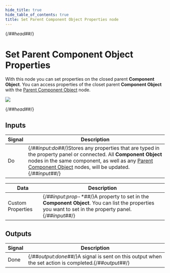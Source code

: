 ```yaml
---
hide_title: true
hide_table_of_contents: true
title: Set Parent Component Object Properties node
---
```


{/*##head##*/}

# Set Parent Component Object Properties

With this node you can set properties on the closed parent **Component Object**. You can access properties of the closet parent **Component Object** with the [Parent Component Object](/nodes/component-utilities/parent-component-object) node.

<div className="ndl-image-with-background l">

![](/nodes/component-utilities/set-parent-component-object-properties/set-parent-component-object-properties.png)

</div>

{/*##head##*/}

## Inputs

| Signal                                 | Description                                                                                                                                                                                                                                                                   |
| -------------------------------------- | ----------------------------------------------------------------------------------------------------------------------------------------------------------------------------------------------------------------------------------------------------------------------------- |
| <span className="ndl-signal">Do</span> | {/*##input:do##*/}Stores any properties that are typed in the property panel or connected. All **Component Object** nodes in the same component, as well as any [Parent Component Object](/nodes/component-utilities/parent-component-object) nodes, will be updated. {/*##input##*/} |

| Data                                                | Description                                                                                                                                     |
| --------------------------------------------------- | ----------------------------------------------------------------------------------------------------------------------------------------------- |
| <span className="ndl-data">Custom Properties</span> | {/*##input:prop-\*##*/}A property to set in the **Component Object**. You can list the properties you want to set in the property panel.{/*##input##*/} |

## Outputs

| Signal                                   | Description                                                                                    |
| ---------------------------------------- | ---------------------------------------------------------------------------------------------- |
| <span className="ndl-signal">Done</span> | {/*##output:done##*/}A signal is sent on this output when the set action is completed.{/*##output##*/} |
